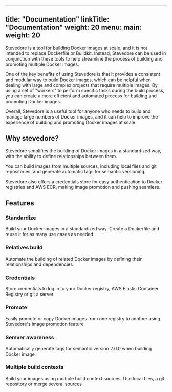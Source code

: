 
---
title: "Documentation"
linkTitle: "Documentation"
weight: 20
menu:
  main:
    weight: 20
---

Stevedore is a tool for building Docker images at scale, and it is not intended to replace Dockerfile or Buildkit. Instead, Stevedore can be used in conjunction with these tools to help streamline the process of building and promoting multiple Docker images.

One of the key benefits of using Stevedore is that it provides a consistent and modular way to build Docker images, which can be helpful when dealing with large and complex projects that require multiple images. By using a set of "workers" to perform specific tasks during the build process, you can create a more efficient and automated process for building and promoting Docker images.

Overall, Stevedore is a useful tool for anyone who needs to build and manage large numbers of Docker images, and it can help to improve the experience of building and promoting Docker images at scale.

## Why stevedore?
Stevedore simplifies the building of Docker images in a standardized way, with the ability to define relationships between them.

You can build images from multiple sources, including local files and git repositories, and generate automatic tags for semantic versioning.

Stevedore also offers a credentials store for easy authentication to Docker registries and AWS ECR, making image promotion and pushing seamless.

## Features

### Standardize
Build your Docker images in a standardized way. Create a Dockerfile and reuse it for as many use cases as needed

### Relatives build
Automate the building of related Docker images by defining their relationships and dependencies

### Credentials
Store credentials to log in to your Docker registry, AWS Elastic Container Registry or git a server

### Promote
Easily promote or copy Docker images from one registry to another using Stevedore's image promotion feature

### Semver awareness
Automatically generate tags for semantic version 2.0.0 when building Docker image

### Multiple build contexts
Build your images using multiple build context sources. Use local files, a git repository or merge several sources
